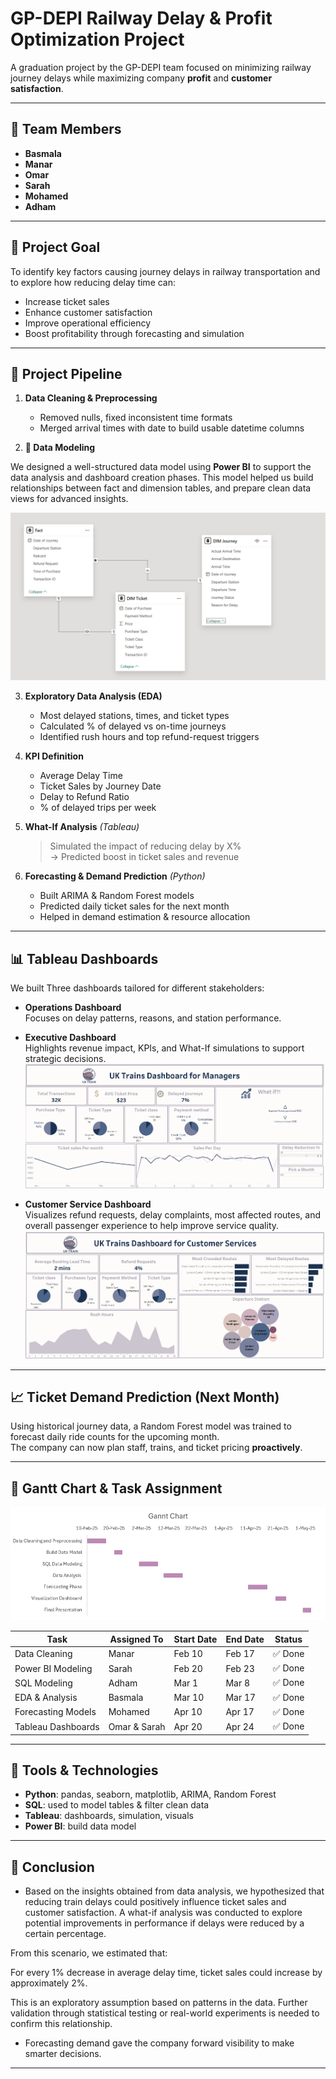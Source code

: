 # GP-DEPI Railway Delay & Profit Optimization Project

A graduation project by the GP-DEPI team focused on minimizing railway journey delays while maximizing company **profit** and **customer satisfaction**.

---

## 👥 Team Members

- **Basmala** 
- **Manar**   
- **Omar**    
- **Sarah**    
- **Mohamed** 
- **Adham**   
---

## 🎯 Project Goal

To identify key factors causing journey delays in railway transportation and to explore how reducing delay time can:

- Increase ticket sales  
- Enhance customer satisfaction  
- Improve operational efficiency  
- Boost profitability through forecasting and simulation

---

## 🚀 Project Pipeline

1. **Data Cleaning & Preprocessing**  
   - Removed nulls, fixed inconsistent time formats  
   - Merged arrival times with date to build usable datetime columns

2. **🧩 Data Modeling**

We designed a well-structured data model using **Power BI** to support the data analysis and dashboard creation phases. This model helped us build relationships between fact and dimension tables, and prepare clean data views for advanced insights.

![Power BI Data Model](Final/DM.PNG)

3. **Exploratory Data Analysis (EDA)**  
   - Most delayed stations, times, and ticket types  
   - Calculated % of delayed vs on-time journeys  
   - Identified rush hours and top refund-request triggers

4. **KPI Definition**  
   - Average Delay Time  
   - Ticket Sales by Journey Date  
   - Delay to Refund Ratio  
   - % of delayed trips per week

5. **What-If Analysis** *(Tableau)*  
   > Simulated the impact of reducing delay by X%  
   > → Predicted boost in ticket sales and revenue

6. **Forecasting & Demand Prediction** *(Python)*  
   - Built ARIMA & Random Forest models  
   - Predicted daily ticket sales for the next month  
   - Helped in demand estimation & resource allocation

---

## 📊 Tableau Dashboards

We built Three dashboards tailored for different stakeholders:

- **Operations Dashboard**  
  Focuses on delay patterns, reasons, and station performance.

- **Executive Dashboard**  
  Highlights revenue impact, KPIs, and What-If simulations to support strategic decisions.
  ![Managers Dashboard](Final/Managers%20Dash.png)

-  **Customer Service Dashboard**  
  Visualizes refund requests, delay complaints, most affected routes, and overall passenger experience to help improve service quality.
![Customer Service Dashboard](Final/Customer%20Service%20Dash.png)

---

## 📈 Ticket Demand Prediction (Next Month)

Using historical journey data, a Random Forest model was trained to forecast daily ride counts for the upcoming month.  
The company can now plan staff, trains, and ticket pricing **proactively**.

---

## 📅 Gantt Chart & Task Assignment

![Gantt Chart](Final/Gannt_Chart.PNG)

| Task                    | Assigned To | Start Date | End Date   | Status     |
|-------------------------|-------------|------------|------------|------------|
| Data Cleaning           | Manar       | Feb 10     | Feb 17     | ✅ Done     |
| Power BI  Modeling      | Sarah       | Feb 20     | Feb 23     | ✅ Done     |
| SQL Modeling            | Adham       | Mar 1      | Mar 8      | ✅ Done     |
| EDA & Analysis          | Basmala     | Mar 10     | Mar 17     | ✅ Done     |
| Forecasting Models      | Mohamed     | Apr 10     | Apr 17     | ✅ Done     |
| Tableau Dashboards      | Omar & Sarah| Apr 20     | Apr 24     | ✅ Done     |

---


## 🧠 Tools & Technologies

- **Python**: pandas, seaborn, matplotlib, ARIMA, Random Forest  
- **SQL**: used to model tables & filter clean data  
- **Tableau**: dashboards, simulation, visuals  
- **Power BI**: build data model

---

## 🏁 Conclusion

- Based on the insights obtained from data analysis, we hypothesized that reducing train delays could positively influence ticket sales and customer satisfaction. A what-if analysis was conducted to explore potential improvements in performance if delays were reduced by a certain percentage.

From this scenario, we estimated that:

For every 1% decrease in average delay time, ticket sales could increase by approximately 2%.

This is an exploratory assumption based on patterns in the data. Further validation through statistical testing or real-world experiments is needed to confirm this relationship.


- Forecasting demand gave the company forward visibility to make smarter decisions.

---
